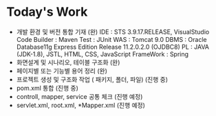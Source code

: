 # Today's Work

 - 개발 환경 및 버전 통합 기재 (완)
  IDE : STS 3.9.17.RELEASE, VisualStudio Code
  Builder : Maven
  Test : JUnit
  WAS : Tomcat 9.0
  DBMS : Oracle Database11g Express Edition Release 11.2.0.2.0 (OJDBC8)
  PL : JAVA (JDK-1.8), JSTL, HTML, CSS, JavaScript
  FrameWork : Spring
 - 화면설계 및 시나리오, 테이블 구조화 (완)
 - 페이지별 또는 기능별 용어 정리 (완)
 - 프로젝트 생성 및 구조화 작업 ( 패키지, 폴더, 파일) (진행 중)
 - pom.xml 통합 (진행 중)
 - controll, mapper, service 공통 체크 (진행 예정)
 - servlet.xml, root.xml, *Mapper.xml (진행 예정)
